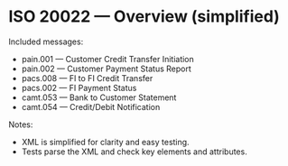 # ISO 20022 — Overview (simplified)

Included messages:
- pain.001 — Customer Credit Transfer Initiation
- pain.002 — Customer Payment Status Report
- pacs.008 — FI to FI Credit Transfer
- pacs.002 — FI Payment Status
- camt.053 — Bank to Customer Statement
- camt.054 — Credit/Debit Notification

Notes:
- XML is simplified for clarity and easy testing.
- Tests parse the XML and check key elements and attributes.

